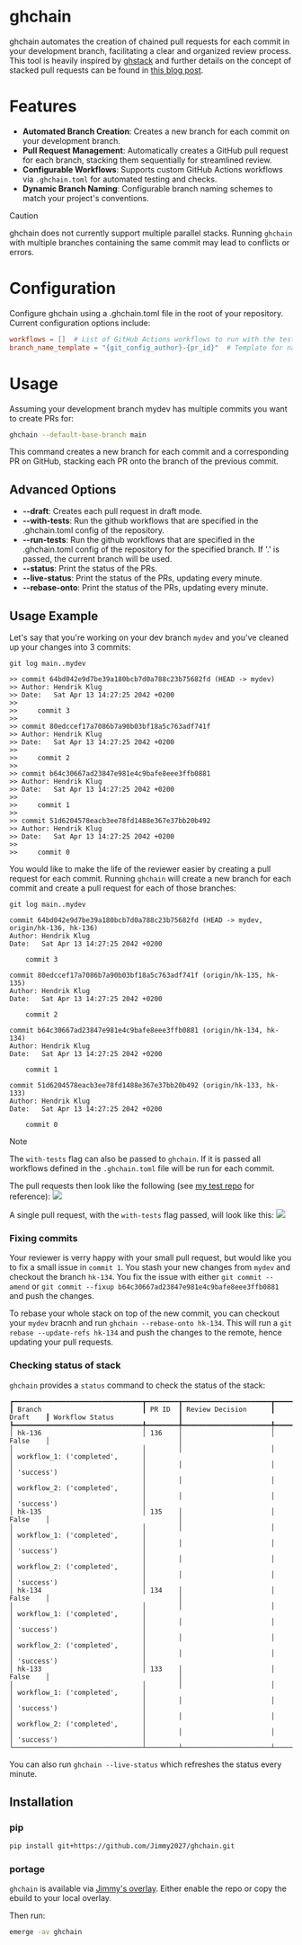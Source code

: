# ghchain

ghchain automates the creation of chained pull requests for each commit in your development branch, facilitating a clear and organized review process.
This tool is heavily inspired by [ghstack](https://github.com/ezyang/ghstack) and further details on the concept of stacked pull requests can be found in [this blog post](https://stacking.dev/).

# Features

-   **Automated Branch Creation**: Creates a new branch for each commit on your development branch.
-   **Pull Request Management**: Automatically creates a GitHub pull request for each branch, stacking them sequentially for streamlined review.
-   **Configurable Workflows**: Supports custom GitHub Actions workflows via `.ghchain.toml` for automated testing and checks.
-   **Dynamic Branch Naming**: Configurable branch naming schemes to match your project's conventions.

> [!CAUTION]
> ghchain does not currently support multiple parallel stacks.
> Running `ghchain` with multiple branches containing the same commit may lead to conflicts or errors.

# Configuration

Configure ghchain using a .ghchain.toml file in the root of your repository.
Current configuration options include:

```toml
workflows = []  # List of GitHub Actions workflows to run with the tests flags
branch_name_template = "{git_config_author}-{pr_id}"  # Template for naming branches, customizable to include author name and a PR identifier.

```

# Usage

Assuming your development branch mydev has multiple commits you want to create PRs for:

```bash
ghchain --default-base-branch main
```

This command creates a new branch for each commit and a corresponding PR on GitHub, stacking each PR onto the branch of the previous commit.

## Advanced Options

-   **\--draft**: Creates each pull request in draft mode.
-   **\--with-tests**: Run the github workflows that are specified in the .ghchain.toml config of the repository.
-   **\--run-tests**: Run the github workflows that are specified in the .ghchain.toml config of the repository for the specified branch. If '.' is passed, the current branch will be used.
-   **\--status**: Print the status of the PRs.
-   **\--live-status**: Print the status of the PRs, updating every minute.
-   **\--rebase-onto**: Print the status of the PRs, updating every minute.

## Usage Example

Let's say that you're working on your dev branch `mydev` and you've cleaned up your changes into 3 commits:

```
git log main..mydev

>> commit 64bd042e9d7be39a180bcb7d0a788c23b75682fd (HEAD -> mydev)
>> Author: Hendrik Klug
>> Date:   Sat Apr 13 14:27:25 2042 +0200
>>
>>     commit 3
>>
>> commit 80edccef17a7086b7a90b03bf18a5c763adf741f
>> Author: Hendrik Klug
>> Date:   Sat Apr 13 14:27:25 2042 +0200
>>
>>     commit 2
>>
>> commit b64c30667ad23847e981e4c9bafe8eee3ffb0881
>> Author: Hendrik Klug
>> Date:   Sat Apr 13 14:27:25 2042 +0200
>>
>>     commit 1
>>
>> commit 51d6204578eacb3ee78fd1488e367e37bb20b492
>> Author: Hendrik Klug
>> Date:   Sat Apr 13 14:27:25 2042 +0200
>>
>>     commit 0

```

You would like to make the life of the reviewer easier by creating a pull request for each commit.
Running `ghchain` will create a new branch for each commit and create a pull request for each of those branches:

```
git log main..mydev

commit 64bd042e9d7be39a180bcb7d0a788c23b75682fd (HEAD -> mydev, origin/hk-136, hk-136)
Author: Hendrik Klug
Date:   Sat Apr 13 14:27:25 2042 +0200

    commit 3

commit 80edccef17a7086b7a90b03bf18a5c763adf741f (origin/hk-135, hk-135)
Author: Hendrik Klug
Date:   Sat Apr 13 14:27:25 2042 +0200

    commit 2

commit b64c30667ad23847e981e4c9bafe8eee3ffb0881 (origin/hk-134, hk-134)
Author: Hendrik Klug
Date:   Sat Apr 13 14:27:25 2042 +0200

    commit 1

commit 51d6204578eacb3ee78fd1488e367e37bb20b492 (origin/hk-133, hk-133)
Author: Hendrik Klug
Date:   Sat Apr 13 14:27:25 2042 +0200

    commit 0

```

> [!NOTE]
> The `with-tests` flag can also be passed to `ghchain`. If it is passed all workflows defined in the `.ghchain.toml` file will be run for each commit.

The pull requests then look like the following (see [my test repo](https://github.com/HendrikKlug-synthara/mytest/pulls) for reference):
![](static/prs_view.png)

A single pull request, with the `with-tests` flag passed, will look like this:
![](static/pr_view.png)

### Fixing commits

Your reviewer is verry happy with your small pull request, but would like you to fix a small issue in `commit 1`.
You stash your new changes from `mydev` and checkout the branch `hk-134`.
You fix the issue with either `git commit --amend` or `git commit --fixup b64c30667ad23847e981e4c9bafe8eee3ffb0881` and push the changes.

To rebase your whole stack on top of the new commit, you can checkout your `mydev` bracnh and run `ghchain --rebase-onto hk-134`.
This will run a `git rebase --update-refs hk-134` and push the changes to the remote, hence updating your pull requests.

### Checking status of stack

`ghchain` provides a `status` command to check the status of the stack:

```console
┏━━━━━━━━━━━━━━━━━━━━━━━━━━━━━━━━┳━━━━━━━━┳━━━━━━━━━━━━━━━━━━━━━━┳━━━━━━━━━━┳━━━━━━━━━━━━━━━━━━━━━━━━━━━━━━━━┓
┃ Branch                         ┃ PR ID  ┃ Review Decision      ┃ Draft    ┃ Workflow Status                ┃
┡━━━━━━━━━━━━━━━━━━━━━━━━━━━━━━━━╇━━━━━━━━╇━━━━━━━━━━━━━━━━━━━━━━╇━━━━━━━━━━╇━━━━━━━━━━━━━━━━━━━━━━━━━━━━━━━━┩
│ hk-136                         │ 136    │                      │ False    │                                │
│                                │        │                      │          │ workflow_1: ('completed',      │
│                                │        │                      │          │ 'success')                     │
│                                │        │                      │          │ workflow_2: ('completed',      │
│                                │        │                      │          │ 'success')                     │
│ hk-135                         │ 135    │                      │ False    │                                │
│                                │        │                      │          │ workflow_1: ('completed',      │
│                                │        │                      │          │ 'success')                     │
│                                │        │                      │          │ workflow_2: ('completed',      │
│                                │        │                      │          │ 'success')                     │
│ hk-134                         │ 134    │                      │ False    │                                │
│                                │        │                      │          │ workflow_1: ('completed',      │
│                                │        │                      │          │ 'success')                     │
│                                │        │                      │          │ workflow_2: ('completed',      │
│                                │        │                      │          │ 'success')                     │
│ hk-133                         │ 133    │                      │ False    │                                │
│                                │        │                      │          │ workflow_1: ('completed',      │
│                                │        │                      │          │ 'success')                     │
│                                │        │                      │          │ workflow_2: ('completed',      │
│                                │        │                      │          │ 'success')                     │
└────────────────────────────────┴────────┴──────────────────────┴──────────┴────────────────────────────────┘
```

You can also run `ghchain --live-status` which refreshes the status every minute.

## Installation

### pip

```bash
pip install git+https://github.com/Jimmy2027/ghchain.git
```

### portage

`ghchain` is available via [Jimmy's overlay](https://github.com/Jimmy2027/overlay/blob/ae539a3c98d3e95fb0cfa8945344ff705c0537a1/dev-python/ghchain/ghchain-9999.ebuild).
Either enable the repo or copy the ebuild to your local overlay.

Then run:

```bash
emerge -av ghchain
```
